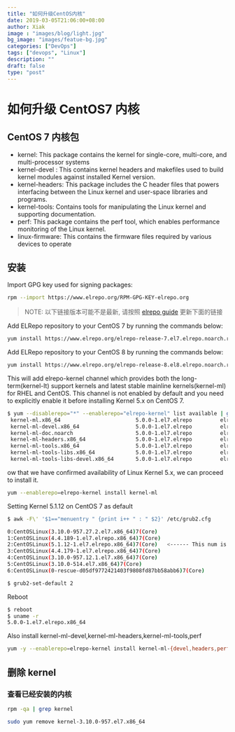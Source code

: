 ```yaml
---
title: "如何升级CentOS内核"
date: 2019-03-05T21:06:00+08:00
author: Xiak
image : "images/blog/light.jpg"
bg_image: "images/featue-bg.jpg"
categories: ["DevOps"]
tags: ["devops", "Linux"]
description: ""
draft: false
type: "post"
---
```


# 如何升级 CentOS7 内核

## CentOS 7 内核包
- kernel: This package contains the kernel for single-core, multi-core, and multi-processor systems
- kernel-devel : This contains kernel headers and makefiles used to build kernel modules against installed Kernel version.
- kernel-headers: This package includes the C header files that powers interfacing between the Linux kernel and user-space libraries and programs.
- kernel-tools: Contains tools for manipulating the Linux kernel and supporting documentation.
- perf: This package contains the perf tool, which enables performance monitoring of the Linux kernel.
- linux-firmware: This contains the firmware files required by various devices to operate

## 安装

Import GPG key used for signing packages:
```bash
rpm --import https://www.elrepo.org/RPM-GPG-KEY-elrepo.org
```

> NOTE: 以下链接版本可能不是最新, 请按照 [elrepo guide](http://elrepo.org/tiki/HomePage) 更新下面的链接

Add ELRepo repository to your CentOS 7 by running the commands below:
```bash
yum install https://www.elrepo.org/elrepo-release-7.el7.elrepo.noarch.rpm
```

Add ELRepo repository to your CentOS 8 by running the commands below:
```bash
yum install https://www.elrepo.org/elrepo-release-8.el8.elrepo.noarch.rpm
```

This will add elrepo-kernel channel which provides both the long-term(kernel-lt) support kernels and latest stable mainline kernels(kernel-ml) for RHEL and CentOS. This channel is not enabled by default and you need to explicitly enable it before installing Kernel 5.x on CentOS 7.
```bash
$ yum --disablerepo="*" --enablerepo="elrepo-kernel" list available | grep kernel-ml
 kernel-ml.x86_64                        5.0.0-1.el7.elrepo         elrepo-kernel
 kernel-ml-devel.x86_64                  5.0.0-1.el7.elrepo         elrepo-kernel
 kernel-ml-doc.noarch                    5.0.0-1.el7.elrepo         elrepo-kernel
 kernel-ml-headers.x86_64                5.0.0-1.el7.elrepo         elrepo-kernel
 kernel-ml-tools.x86_64                  5.0.0-1.el7.elrepo         elrepo-kernel
 kernel-ml-tools-libs.x86_64             5.0.0-1.el7.elrepo         elrepo-kernel
 kernel-ml-tools-libs-devel.x86_64       5.0.0-1.el7.elrepo         elrepo-kernel
```
ow that we have confirmed availability of Linux Kernel 5.x, we can proceed to install it.
```bash
yum --enablerepo=elrepo-kernel install kernel-ml
```
Setting Kernel 5.1.12 on CentOS 7 as default
```bash
$ awk -F\' '$1=="menuentry " {print i++ " : " $2}' /etc/grub2.cfg

0:CentOSLinux(3.10.0-957.27.2.el7.x86_64)7(Core)
1:CentOSLinux(4.4.189-1.el7.elrepo.x86_64)7(Core)
2:CentOSLinux(5.1.12-1.el7.elrepo.x86_64)7(Core)   <------ This num is 2
3:CentOSLinux(4.4.179-1.el7.elrepo.x86_64)7(Core)
4:CentOSLinux(3.10.0-957.12.1.el7.x86_64)7(Core)
5:CentOSLinux(3.10.0-514.el7.x86_64)7(Core)
6:CentOSLinux(0-rescue-d05df9772421403f9808fd87bb58abb6)7(Core)

$ grub2-set-default 2
```
Reboot
```bash
$ reboot
$ uname -r
5.0.0-1.el7.elrepo.x86_64
```

Also install kernel-ml-devel,kernel-ml-headers,kernel-ml-tools,perf
```bash
yum -y --enablerepo=elrepo-kernel install kernel-ml-{devel,headers,perf}
```



## 删除 kernel

### 查看已经安装的内核

```bash
rpm -qa | grep kernel
```

```bash
sudo yum remove kernel-3.10.0-957.el7.x86_64
```